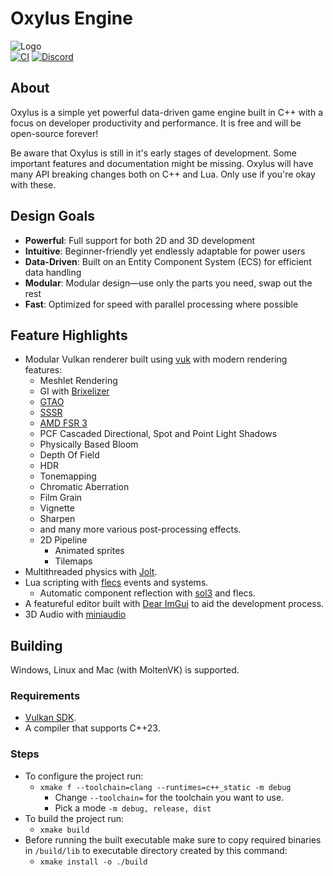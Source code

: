# Oxylus Engine
![Logo](https://i.imgur.com/4JpO3vl.png)     
[![CI](https://img.shields.io/github/actions/workflow/status/Hatrickek/OxylusEngine/xmake.yaml?&style=for-the-badge&logo=cmake&logoColor=orange&labelColor=black)](https://github.com/Hatrickek/OxylusEngine/actions/workflows/xmake.yaml)
[![Discord](https://img.shields.io/discord/1364938544736370820?style=for-the-badge&logo=discord&logoColor=orange&label=Discord&link=https%3A%2F%2Fdiscord.gg%2FcbQDJrWszk)](https://discord.gg/cbQDJrWszk)
## About   
Oxylus is a simple yet powerful data-driven game engine built in C++ with a focus on developer productivity and performance. It is free and will be open-source forever!

Be aware that Oxylus is still in it's early stages of development. Some important features and documentation might be missing. Oxylus will have many API breaking changes both on C++ and Lua. Only use if you're okay with these.

## Design Goals
- **Powerful**: Full support for both 2D and 3D development
- **Intuitive**: Beginner-friendly yet endlessly adaptable for power users
- **Data-Driven**: Built on an Entity Component System (ECS) for efficient data handling
- **Modular**: Modular design—use only the parts you need, swap out the rest
- **Fast**: Optimized for speed with parallel processing where possible

## Feature Highlights 
- Modular Vulkan renderer built using [vuk](https://github.com/martty/vuk) with modern rendering features:
	- Meshlet Rendering
	- GI with [Brixelizer](https://gpuopen.com/fidelityfx-brixelizer/)
	- [GTAO](https://github.com/GameTechDev/XeGTAO)
	- [SSSR](https://gpuopen.com/fidelityfx-sssr/)
	- [AMD FSR 3](https://gpuopen.com/fidelityfx-super-resolution-3/)
	- PCF Cascaded Directional, Spot and Point Light Shadows
	- Physically Based Bloom
	- Depth Of Field 
	- HDR
	- Tonemapping 
	- Chromatic Aberration
	- Film Grain
	- Vignette
	- Sharpen
	- and many more various post-processing effects.
	- 2D Pipeline
		- Animated sprites
		- Tilemaps
- Multithreaded physics with [Jolt](https://github.com/jrouwe/JoltPhysics).   
- Lua scripting with [flecs](https://github.com/SanderMertens/flecs) events and systems.
	- Automatic component reflection with [sol3](https://github.com/ThePhD/sol2) and flecs.
- A featureful editor built with [Dear ImGui](https://github.com/ocornut/imgui) to aid the development process. 
- 3D Audio with [miniaudio](https://github.com/mackron/miniaudio)

## Building
Windows, Linux and Mac (with MoltenVK) is supported.

### Requirements
- [Vulkan SDK](https://vulkan.lunarg.com/sdk/home).
- A compiler that supports C++23.   
### Steps
- To configure the project run:
  - `xmake f --toolchain=clang --runtimes=c++_static -m debug`
	- Change `--toolchain=` for the toolchain you want to use. 
	- Pick a mode `-m debug, release, dist`
- To build the project run:
	- `xmake build`
- Before running the built executable make sure to copy required binaries in `/build/lib` to executable directory created by this command:
	- `xmake install -o ./build`

